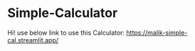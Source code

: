 # Simple-Calculator
Hi! use below link to use this Calculator:
                                        https://malik-simple-cal.streamlit.app/
